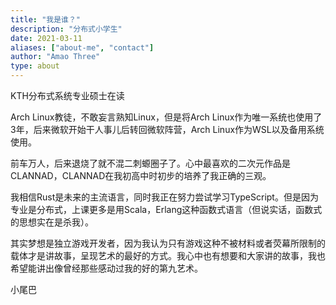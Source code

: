 ```yaml
---
title: "我是谁？"
description: "分布式小学生"
date: 2021-03-11
aliases: ["about-me", "contact"]
author: "Amao Three"
type: about
---
```


KTH分布式系统专业硕士在读

Arch Linux教徒，不敢妄言熟知Linux，但是将Arch Linux作为唯一系统也使用了3年，后来微软开始干人事儿后转回微软阵营，Arch Linux作为WSL以及备用系统使用。

前车万人，后来退烧了就不混二刺螈圈子了。心中最喜欢的二次元作品是CLANNAD，CLANNAD在我初高中时初步的培养了我正确的三观。

我相信Rust是未来的主流语言，同时我正在努力尝试学习TypeScript。但是因为专业是分布式，上课更多是用Scala，Erlang这种函数式语言（但说实话，函数式的思想实在是杀我）。

其实梦想是独立游戏开发者，因为我认为只有游戏这种不被材料或者荧幕所限制的载体才是讲故事，呈现艺术的最好的方式。我心中也有想要和大家讲的故事，我也希望能讲出像曾经那些感动过我的好的第九艺术。

小尾巴